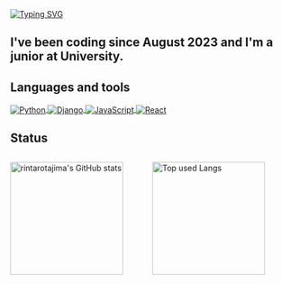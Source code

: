 <a href="https://git.io/typing-svg">
  <img align="center" src="https://readme-typing-svg.herokuapp.com?font=Shippori+Antique+B1&size=30&pause=5000&color=1D52F7&random=false&width=435&lines=Thank+you+for+visiting+to+my+Github." alt="Typing SVG" />
</a>

<h2>I've been coding since August 2023 and I'm a junior at University.</h1> 

<h2>Languages and tools</h2>

<a href="https://github.com/rintarotajima/">
  <img align="center" src="https://skillicons.dev/icons?i=python" alt="Python">
</a>
<a href="https://github.com/rintarotajima/">
  <img align="center" src="https://skillicons.dev/icons?i=django" alt="Django">
</a>
<a href="https://github.com/rintarotajima/">
  <img align="center" src="https://skillicons.dev/icons?i=js" alt="JavaScript">
</a>
<a href="https://github.com/rintarotajima/">
  <img align="center" src="https://skillicons.dev/icons?i=react" alt="React">
</a>

<h2>Status<h2></h2>
  
<div style="display: flex;">
  <a href="https://github.com/rintarotajima/" style="flex: 1;">
    <img align="center" src="https://github-readme-stats.vercel.app/api?username=rintarotajima&count_private=true&show_icons=true&theme=yeblu" alt="rintarotajima's GitHub stats" height="200px"  />
  </a>
  <a href="https://github.com/rintarotajima/" style="flex: 1;">
    <img align="center" src="https://github-readme-stats.vercel.app/api/top-langs/?username=rintarotajima&layout=compact&theme=yeblu" alt="Top used Langs" height="200px" />
  </a>
</div>
